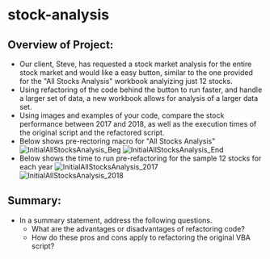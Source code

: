 # stock-analysis
## Overview of Project: 
- Our client, Steve, has requested a stock market analysis for the entire stock market and would like a easy button, similar to the one provided for the "All Stocks Analysis" workbook analyizing just 12 stocks.
- Using refactoring of the code behind the button to run faster, and handle a larger set of data, a new workbook allows for analysis of a larger data set.
- Using images and examples of your code, compare the stock performance between 2017 and 2018, as well as the execution times of the original script and the refactored script.
- Below shows pre-rectoring macro for "All Stocks Analysis"
![InitialAllStocksAnalysis_Beg](https://user-images.githubusercontent.com/90797036/135362976-62b378ee-2579-4f8c-8949-d96196a6bcec.png)
![InitialAllStocksAnalysis_End](https://user-images.githubusercontent.com/90797036/135362980-fc1f1dbf-47bf-4512-ac2d-512b8e5c11a5.png)
- Below shows the time to run pre-refactoring for the sample 12 stocks for each year
![InitialAllStocksAnalysis_2017](https://user-images.githubusercontent.com/90797036/135362997-6c878fe0-f44c-416b-8828-ccfea185d6cf.png)
![InitialAllStocksAnalysis_2018](https://user-images.githubusercontent.com/90797036/135363005-c8696acf-14d3-49a2-a204-c8036e38fc7b.png)

## Summary: 
- In a summary statement, address the following questions.
  - What are the advantages or disadvantages of refactoring code?
  - How do these pros and cons apply to refactoring the original VBA script?
